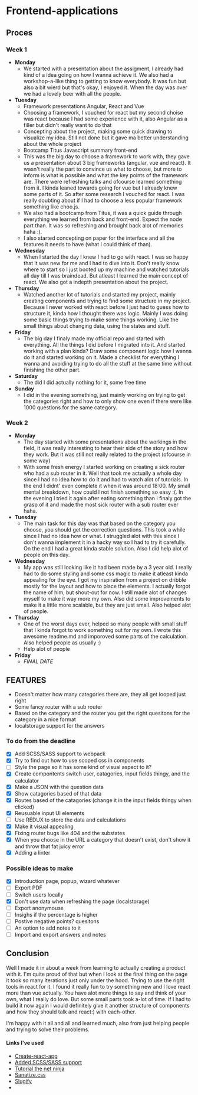  # Frontend-applications

## Proces
### Week 1
* **Monday**
   * We started with a presentation about the assigment, I already had kind of a idea going on how I wanna achieve it. We also had a workshop-a-like thing to getting to know everybody. It was fun but also a bit wierd but that's okay, I enjoyed it. When the day was over we had a lovely beer with all the people.
* **Tuesday**
  * Framework presentations Angular, React and Vue
  * Choosing a framework, I vouched for react but my second choise was react because I had some experience with it, also Angular as a filler but didn't really want to do that
  * Concepting about the project, making some quick drawing to visualize my idea. Still not done but it gave ma  better understanding about the whole project
  * Bootcamp Titus Javascript summary front-end
  * This was the big day to choose a framework to work with, they gave us a presentation about 3 big frameworks (angular, vue and react). It wasn't really the part to convince us what to choose, but more to inform is what is possible and what the key points of the framework are. There were refreshing talks and ofcourse learned something from it. I kinda leaned towards going for vue but I already knew some parts of it. So after some research I vouched for react. I was really doubting about if I had to choose a less popular framework something like choo.js.
  * We also had a bootcamp from Titus, it was a quick guide through everything we learned from back and front-end. Expect the node part than. It was so refreshing and brought back alot of memories haha :).
  * I also started concepting on paper for the interface and all the features it needs to have (what I could think of than).
* **Wednesday**
  * When I started the day I knew I had to go with react. I was so happy that it was new for me and I had to dive into it. Don't really know where to start so I just booted up my machine and watched tutorials all day till I was braindead. But atleast I learned the main concept of react. We also got a indepth presentation about the project.
* **Thursday**
  * Watched another lot of tutorials and started my project, mainly creating components and trying to find some structure in my project. Because I never worked with react before I just had to guess how to structure it, kinda how I thought there was logic. Mainly I was doing some basic things trying to make some things working. Like the small things about changing data, using the states and stuff.
* **Friday**
  * The big day I finaly made my official repo and started with everything. All the things I did before I migrated into it. And started working with a plan kinda? Draw some component logic how I wanna do it and started working on it. Made a checklist for everything I wanna and avoiding trying to do all the stuff at the same time without finishing the other part.
* **Saturday**
  * The did I did actually nothing for it, some free time
* **Sunday**
  * I did in the evening something, just mainly working on trying to get the categories right and how to only show one even if there were like 1000 questions for the same category.

### Week 2
* **Monday**
  * The day started with some presentations about the workings in the field, it was really interesting to hear their side of the story and how they work. But it was still not really related to the project (ofcourse in some way)
  * With some fresh energy I started working on creating a sick router who had a sub router in it. Well that took me actually a whole day since I had no idea how to do it and had to watch alot of tutorials. In the end I didnt' even complete it when it was around 18:00. My small mental breakdown, how could I not finish something so easy :(. In the evening I tried it again after eating something than I finaly got the grasp of it and made the most sick router with a sub router ever haha.
* **Tuesday**
  * The main task for this day was that based on the category you choose, you should get the correction questions. This took a while since I had no idea how or what. I struggled alot with this since I don't wanna implement it in a hacky way so I had to try it carefully. On the end I had a great kinda stable solution. Also I did help alot of people on this day.
* **Wednesday**
  * My app was still looking like it had been made by a 3 year old. I really had to do some styling and some css magic to make it atleast kinda appealing for the eye. I got my inspiration from a project on dribble mostly for the layout and how to place the elements. I actually forgot the name of him, but shout-out for now. I still made alot of changes myself to make it way more my own. Also did some improvements to make it a little more scalable, but they are just small. Also helped alot of people.
* **Thursday**
  * One of the worst days ever, helped so many people with small stuff that I kinda forgot to work something out for my own. I wrote this awesome readme.md and imporoved some parts of the calculation. Also helped people as usually :)
  * Help alot of people
* **Friday**
  * _FINAL DATE_

## FEATURES
* Doesn't matter how many categories there are, they all get looped just right
* Some fancy router with a sub router
* Based on the category and the router you get the right quesitons for the category in a nice format
* localstorage support for the answers

### To do from the deadline

  - [X] Add SCSS/SASS support to webpack
  - [X] Try to find out how to use scoped css in components
  - [ ] Style the page so it has some kind of visual aspect to it?
  - [X] Create compontents switch user, catagories, input fields thingy, and the calculator
  - [X] Make a JSON with the question data
  - [X] Show catagories based of that data
  - [X] Routes based of the catagories (change it in the input fields thingy when clicked)
  - [X] Reusuable input UI elements
  - [ ] Use REDUX to store the data and calculations
  - [X] Make it visual appealing
  - [X] Fixing router bugs like 404 and the substates
  - [X] When you choose in the URL a category that doesn't exist, don't show it and throw that fat juicy error
  - [X] Adding a linter

### Possible ideas to make
- [X] Introduction page, popup, wizard whatever
- [ ] Export PDF
- [ ] Switch users locally
- [X] Don't use data when refreshing the page (localstorage)
- [ ] Export anonymouse
- [ ] Insighs if the percentage is higher
- [ ] Postive negative points? quesitons
- [ ] An option to add notes to it
- [ ] Import and export answers and notes

## Conclusion

Well I made it in about a week from learning to actually creating a product with it. I'm quite proud of that but when I look at the final thing on the page it took so many iterations just only under the hood. Trying to use the right tools in react for it. I found it really fun to try something new and I love react more than vue actually. You have alot more things to say and think of your own, what I really do love. But some small parts took a-lot of time. If I had to build it now again I would definitely give it another structure of components and how they should talk and react:) with each-other.

I'm happy with it all and all and learned much, also from just helping people and trying to solve their problems.

#### Links I've used

* [Create-react-app](https://reactjs.org/docs/create-a-new-react-app.html)
* [Added SCSS/SASS support](https://medium.com/@oreofeolurin/configuring-scss-with-react-create-react-app-1f563f862724)
* [Tutorial the net ninja](https://www.youtube.com/watch?v=OxIDLw0M-m0&list=PL4cUxeGkcC9ij8CfkAY2RAGb-tmkNwQHG)
* [Sanatize.css](https://github.com/csstools/sanitize.css)
* [Slugify](https://www.npmjs.com/package/slugify)
* []()
